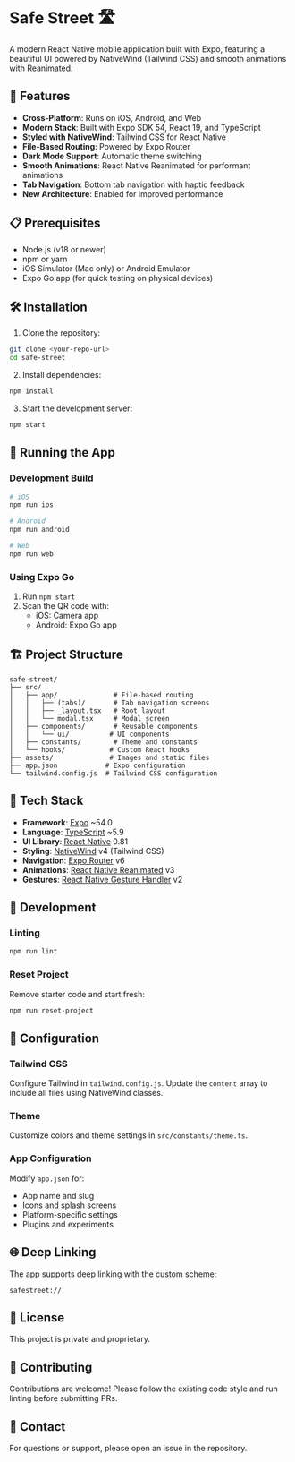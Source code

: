 # Safe Street 🛣️

A modern React Native mobile application built with Expo, featuring a beautiful UI powered by NativeWind (Tailwind CSS) and smooth animations with Reanimated.

## 🚀 Features

- **Cross-Platform**: Runs on iOS, Android, and Web
- **Modern Stack**: Built with Expo SDK 54, React 19, and TypeScript
- **Styled with NativeWind**: Tailwind CSS for React Native
- **File-Based Routing**: Powered by Expo Router
- **Dark Mode Support**: Automatic theme switching
- **Smooth Animations**: React Native Reanimated for performant animations
- **Tab Navigation**: Bottom tab navigation with haptic feedback
- **New Architecture**: Enabled for improved performance

## 📋 Prerequisites

- Node.js (v18 or newer)
- npm or yarn
- iOS Simulator (Mac only) or Android Emulator
- Expo Go app (for quick testing on physical devices)

## 🛠️ Installation

1. Clone the repository:

```bash
git clone <your-repo-url>
cd safe-street
```

2. Install dependencies:

```bash
npm install
```

3. Start the development server:

```bash
npm start
```

## 📱 Running the App

### Development Build

```bash
# iOS
npm run ios

# Android
npm run android

# Web
npm run web
```

### Using Expo Go

1. Run `npm start`
2. Scan the QR code with:
   - iOS: Camera app
   - Android: Expo Go app

## 🏗️ Project Structure

```
safe-street/
├── src/
│   ├── app/              # File-based routing
│   │   ├── (tabs)/       # Tab navigation screens
│   │   ├── _layout.tsx   # Root layout
│   │   └── modal.tsx     # Modal screen
│   ├── components/       # Reusable components
│   │   └── ui/          # UI components
│   ├── constants/        # Theme and constants
│   └── hooks/           # Custom React hooks
├── assets/              # Images and static files
├── app.json            # Expo configuration
└── tailwind.config.js  # Tailwind CSS configuration
```

## 🎨 Tech Stack

- **Framework**: [Expo](https://expo.dev) ~54.0
- **Language**: [TypeScript](https://www.typescriptlang.org/) ~5.9
- **UI Library**: [React Native](https://reactnative.dev/) 0.81
- **Styling**: [NativeWind](https://www.nativewind.dev/) v4 (Tailwind CSS)
- **Navigation**: [Expo Router](https://docs.expo.dev/router/introduction/) v6
- **Animations**: [React Native Reanimated](https://docs.swmansion.com/react-native-reanimated/) v3
- **Gestures**: [React Native Gesture Handler](https://docs.swmansion.com/react-native-gesture-handler/) v2

## 🧪 Development

### Linting

```bash
npm run lint
```

### Reset Project

Remove starter code and start fresh:

```bash
npm run reset-project
```

## 📝 Configuration

### Tailwind CSS

Configure Tailwind in `tailwind.config.js`. Update the `content` array to include all files using NativeWind classes.

### Theme

Customize colors and theme settings in `src/constants/theme.ts`.

### App Configuration

Modify `app.json` for:

- App name and slug
- Icons and splash screens
- Platform-specific settings
- Plugins and experiments

## 🌐 Deep Linking

The app supports deep linking with the custom scheme:

```
safestreet://
```

## 📄 License

This project is private and proprietary.

## 🤝 Contributing

Contributions are welcome! Please follow the existing code style and run linting before submitting PRs.

## 📧 Contact

For questions or support, please open an issue in the repository.

